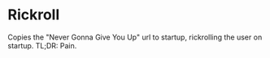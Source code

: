 # Rickroll
Copies the "Never Gonna Give You Up" url to startup, rickrolling the user on startup.
TL;DR: Pain.
